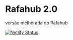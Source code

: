 # Rafahub 2.0
 versão melhorada do Rafahub

[![Netlify Status](https://api.netlify.com/api/v1/badges/3e06006a-69d9-4d1a-9970-9fbafd299ab4/deploy-status)](https://app.netlify.com/sites/rafahub2/deploys)